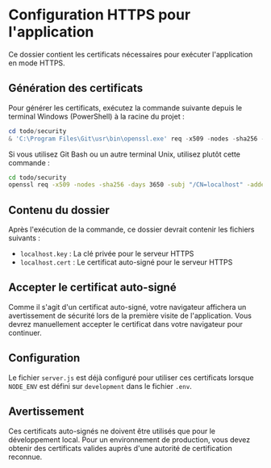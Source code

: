 # Configuration HTTPS pour l'application

Ce dossier contient les certificats nécessaires pour exécuter l'application en mode HTTPS.

## Génération des certificats

Pour générer les certificats, exécutez la commande suivante depuis le terminal Windows (PowerShell) à la racine du projet :

```powershell
cd todo/security
& 'C:\Program Files\Git\usr\bin\openssl.exe' req -x509 -nodes -sha256 -days 3650 -subj "/CN=localhost" -addext "subjectAltName = DNS:localhost" -newkey rsa:2048 -keyout "localhost.key" -out "localhost.cert"
```

Si vous utilisez Git Bash ou un autre terminal Unix, utilisez plutôt cette commande :

```bash
cd todo/security
openssl req -x509 -nodes -sha256 -days 3650 -subj "/CN=localhost" -addext "subjectAltName = DNS:localhost" -newkey rsa:2048 -keyout "localhost.key" -out "localhost.cert"
```

## Contenu du dossier

Après l'exécution de la commande, ce dossier devrait contenir les fichiers suivants :
- `localhost.key` : La clé privée pour le serveur HTTPS
- `localhost.cert` : Le certificat auto-signé pour le serveur HTTPS

## Accepter le certificat auto-signé

Comme il s'agit d'un certificat auto-signé, votre navigateur affichera un avertissement de sécurité lors de la première visite de l'application. Vous devrez manuellement accepter le certificat dans votre navigateur pour continuer.

## Configuration

Le fichier `server.js` est déjà configuré pour utiliser ces certificats lorsque `NODE_ENV` est défini sur `development` dans le fichier `.env`.

## Avertissement

Ces certificats auto-signés ne doivent être utilisés que pour le développement local. Pour un environnement de production, vous devez obtenir des certificats valides auprès d'une autorité de certification reconnue. 